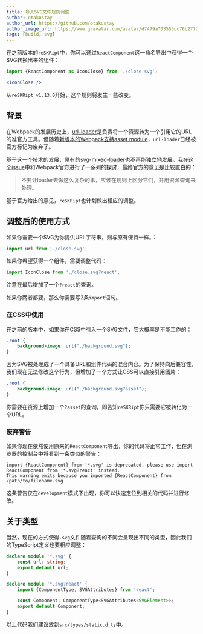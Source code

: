 ```yaml
---
title: 导入SVG文件规则调整
author: otakustay
author_url: https://github.com/otakustay
author_image_url: https://www.gravatar.com/avatar/d7479a703555cc76b277040e5be9b8ca
tags: [build, svg]
---
```


在之前版本的`reSKRipt`中，你可以通过`ReactComponent`这一命名导出中获得一个SVG转换出来的组件：

```jsx
import {ReactComponent as IconClose} from './close.svg';

<IconClose />
```

从`reSKRipt v1.13.0`开始，这个规则将发生一些改变。

## 背景

在Webpack的发展历史上，[url-loader](https://github.com/webpack-contrib/url-loader)是负责将一个资源转为一个引用它的URL的准官方工具。但随着[新版本的Webpack支持asset module](https://webpack.js.org/guides/asset-modules/)，`url-loader`已经被官方标记为废弃了。

基于这一个技术的发展，原有的[svg-mixed-loader](https://github.com/ecomfe/svg-mixed-loader)也不再能独立地发展。我在[这个issue](https://github.com/webpack/webpack/issues/13870)中和Webpack官方进行了一系列的探讨，最终官方的意见是比较直白的：

> 不要让loader去做这么复杂的事，应该在规则上区分它们，并用资源查询来处理。

基于官方给出的意见，`reSKRipt`也计划做出相应的调整。

## 调整后的使用方式

如果你需要一个SVG为你提供URL字符串，则与原有保持一样。：

```js
import url from './close.svg';
```

如果你希望获得一个组件，需要调整代码：

```js
import IconClose from './close.svg?react';
```

注意在最后增加了一个`?react`的查询。

如果你两者都要，那么你需要写2条`import`语句。

### 在CSS中使用

在之前的版本中，如果你在CSS中引入一个SVG文件，它大概率是不能工作的：

```css
.root {
    background-image: url("./background.svg");
}
```

因为SVG被处理成了一个具备URL和组件代码的混合内容。为了保持向后兼容性，我们现在无法修改这个行为，但增加了一个方式让CSS可以直接引用图片：

```css
.root {
    background-image: url("./background.svg?asset");
}
```

你需要在资源上增加一个`?asset`的查询，即告知`reSKRipt`你只需要它被转化为一个URL。

### 废弃警告

如果你现在依然使用原来的`ReactComponent`导出，你的代码将正常工作，但在浏览器的控制台中将看到一条类似的警告：

```
import {ReactComponent} from '*.svg' is deprecated, please use import ReactComponent from '*.svg?react' instead.
This warning emits because you imported {ReactComponent} from /path/to/filename.svg
```

这条警告仅在`development`模式下出现，你可以快速定位到相关的代码并进行修改。

## 关于类型

当然，现在的方式使得`.svg`文件随着查询的不同会呈现出不同的类型，因此我们的TypeScript定义也要相应调整：

```ts
declare module '*.svg' {
    const url: string;
    export default url;
}

declare module '*.svg?react' {
    import {ComponentType, SVGAttributes} from 'react';

    const Component: ComponentType<SVGAttributes<SVGElement>>;
    export default Component;
}
```

以上代码我们建议放到`src/types/static.d.ts`中。
